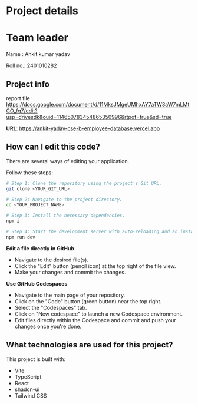 # Project details 
# Team leader 
Name : Ankit kumar yadav 

Roll no.: 2401010282

## Project info

report file : https://docs.google.com/document/d/11MksJMgeUMhxAY7aTW3aW7mLMtCO_fg7/edit?usp=drivesdk&ouid=114650783454865350996&rtpof=true&sd=true

**URL**: https://ankit-yadav-cse-b-employee-database.vercel.app

## How can I edit this code?

There are several ways of editing your application.

Follow these steps:

```sh
# Step 1: Clone the repository using the project's Git URL.
git clone <YOUR_GIT_URL>

# Step 2: Navigate to the project directory.
cd <YOUR_PROJECT_NAME>

# Step 3: Install the necessary dependencies.
npm i

# Step 4: Start the development server with auto-reloading and an instant preview.
npm run dev
```

**Edit a file directly in GitHub**

- Navigate to the desired file(s).
- Click the "Edit" button (pencil icon) at the top right of the file view.
- Make your changes and commit the changes.

**Use GitHub Codespaces**

- Navigate to the main page of your repository.
- Click on the "Code" button (green button) near the top right.
- Select the "Codespaces" tab.
- Click on "New codespace" to launch a new Codespace environment.
- Edit files directly within the Codespace and commit and push your changes once you're done.

## What technologies are used for this project?

This project is built with:

- Vite
- TypeScript
- React
- shadcn-ui
- Tailwind CSS
